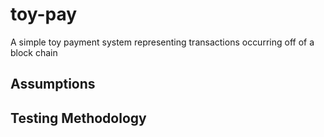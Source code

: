 # toy-pay
A simple toy payment system representing transactions occurring off of a block chain

## Assumptions

## Testing Methodology
